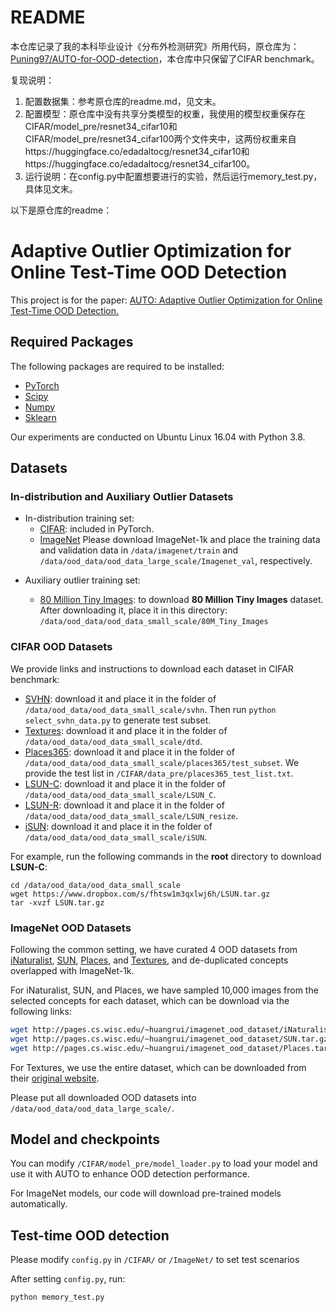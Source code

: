 # README

本仓库记录了我的本科毕业设计《分布外检测研究》所用代码，原仓库为：[Puning97/AUTO-for-OOD-detection](https://github.com/Puning97/AUTO-for-OOD-detection)，本仓库中只保留了CIFAR benchmark。

复现说明：

1. 配置数据集：参考原仓库的readme.md，见文末。
2. 配置模型：原仓库中没有共享分类模型的权重，我使用的模型权重保存在CIFAR/model_pre/resnet34_cifar10和CIFAR/model_pre/resnet34_cifar100两个文件夹中，这两份权重来自https://huggingface.co/edadaltocg/resnet34_cifar10和https://huggingface.co/edadaltocg/resnet34_cifar100。
3. 运行说明：在config.py中配置想要进行的实验，然后运行memory_test.py，具体见文末。

以下是原仓库的readme：

# Adaptive Outlier Optimization for Online Test-Time OOD Detection
This project is for the paper: [AUTO: Adaptive Outlier Optimization for Online Test-Time OOD Detection.](https://arxiv.org/abs/2303.12267)

## Required Packages

The following packages are required to be installed:

- [PyTorch](https://pytorch.org/)
- [Scipy](https://github.com/scipy/scipy)
- [Numpy](http://www.numpy.org/)
- [Sklearn](https://scikit-learn.org/stable/)

Our experiments are conducted on Ubuntu Linux 16.04 with Python 3.8.

## Datasets
### In-distribution and Auxiliary Outlier Datasets

- In-distribution training set:
  - [CIFAR](https://www.cs.toronto.edu/~kriz/cifar.html): included in PyTorch.
  - [ImageNet](http://www.image-net.org/challenges/LSVRC/2012/index) Please download ImageNet-1k and place the training data and validation data in
`/data/imagenet/train` and  `/data/ood_data/ood_data_large_scale/Imagenet_val`, respectively.

* Auxiliary outlier training set:

  * [80 Million Tiny Images](https://groups.csail.mit.edu/vision/TinyImages/): to download **80 Million Tiny Images** dataset. After downloading it, place it in this directory: `/data/ood_data/ood_data_small_scale/80M_Tiny_Images`

### CIFAR OOD Datasets
We provide links and instructions to download each dataset in CIFAR benchmark:

* [SVHN](http://ufldl.stanford.edu/housenumbers/test_32x32.mat): download it and place it in the folder of `/data/ood_data/ood_data_small_scale/svhn`. Then run `python select_svhn_data.py` to generate test subset.
* [Textures](https://www.robots.ox.ac.uk/~vgg/data/dtd/download/dtd-r1.0.1.tar.gz): download it and place it in the folder of `/data/ood_data/ood_data_small_scale/dtd`.
* [Places365](http://data.csail.mit.edu/places/places365/test_256.tar): download it and place it in the folder of `/data/ood_data/ood_data_small_scale/places365/test_subset`. We provide the test list in `/CIFAR/data_pre/places365_test_list.txt`.
* [LSUN-C](https://www.dropbox.com/s/fhtsw1m3qxlwj6h/LSUN.tar.gz): download it and place it in the folder of `/data/ood_data/ood_data_small_scale/LSUN_C`.
* [LSUN-R](https://www.dropbox.com/s/moqh2wh8696c3yl/LSUN_resize.tar.gz): download it and place it in the folder of `/data/ood_data/ood_data_small_scale/LSUN_resize`.
* [iSUN](https://www.dropbox.com/s/ssz7qxfqae0cca5/iSUN.tar.gz): download it and place it in the folder of `/data/ood_data/ood_data_small_scale/iSUN`.

For example, run the following commands in the **root** directory to download **LSUN-C**:
```
cd /data/ood_data/ood_data_small_scale
wget https://www.dropbox.com/s/fhtsw1m3qxlwj6h/LSUN.tar.gz
tar -xvzf LSUN.tar.gz
```

### ImageNet OOD Datasets
Following the common setting, we have curated 4 OOD datasets from 
[iNaturalist](https://arxiv.org/pdf/1707.06642.pdf), 
[SUN](https://vision.princeton.edu/projects/2010/SUN/paper.pdf), 
[Places](http://places2.csail.mit.edu/PAMI_places.pdf), 
and [Textures](https://arxiv.org/pdf/1311.3618.pdf), 
and de-duplicated concepts overlapped with ImageNet-1k.

For iNaturalist, SUN, and Places, we have sampled 10,000 images from the selected concepts for each dataset,
which can be download via the following links:
```bash
wget http://pages.cs.wisc.edu/~huangrui/imagenet_ood_dataset/iNaturalist.tar.gz
wget http://pages.cs.wisc.edu/~huangrui/imagenet_ood_dataset/SUN.tar.gz
wget http://pages.cs.wisc.edu/~huangrui/imagenet_ood_dataset/Places.tar.gz
```

For Textures, we use the entire dataset, which can be downloaded from their
[original website](https://www.robots.ox.ac.uk/~vgg/data/dtd/).

Please put all downloaded OOD datasets into `/data/ood_data/ood_data_large_scale/`.

## Model and checkpoints
You can modify `/CIFAR/model_pre/model_loader.py` to load your model and use it with AUTO to enhance OOD detection performance.

For ImageNet models, our code will download pre-trained models automatically.

## Test-time OOD detection
Please modify `config.py` in `/CIFAR/` or `/ImageNet/` to set test scenarios

After setting `config.py`, run:

```
python memory_test.py
```





